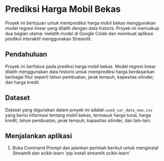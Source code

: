 # Prediksi Harga Mobil Bekas

Proyek ini bertujuan untuk memprediksi harga mobil bekas menggunakan model regresi linear yang dilatih dengan data historis. Proyek ini mencakup dua bagian utama: melatih model di Google Colab dan membuat aplikasi prediksi interaktif menggunakan Streamlit.

## Pendahuluan

Proyek ini berfokus pada prediksi harga mobil bekas. Model regresi linear dilatih menggunakan data historis untuk memprediksi harga berdasarkan berbagai fitur seperti tahun pembuatan, jarak tempuh, kapasitas silinder, dan harga kredit.

## Dataset

Dataset yang digunakan dalam proyek ini adalah `used_car_data_new.csv` yang berisi informasi tentang mobil bekas, termasuk harga tunai, harga kredit, tahun pembuatan, jarak tempuh, kapasitas silinder, dan lain-lain.

## Menjalankan aplikasi
1. Buka Command Prompt dan jalankan perintah berikut untuk menginstal Streamlit dan scikit-learn 'pip install streamlit scikit-learn'




